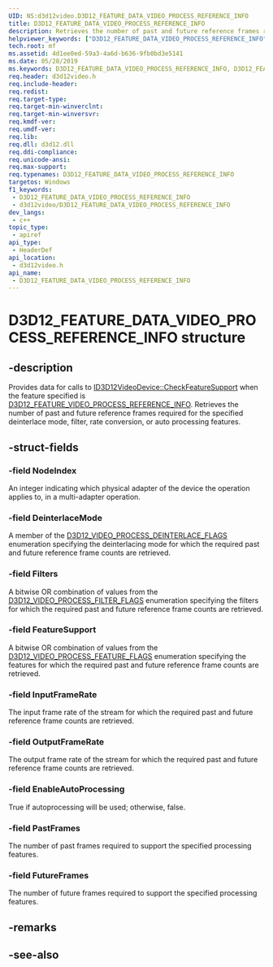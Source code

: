 ```yaml
---
UID: NS:d3d12video.D3D12_FEATURE_DATA_VIDEO_PROCESS_REFERENCE_INFO
title: D3D12_FEATURE_DATA_VIDEO_PROCESS_REFERENCE_INFO
description: Retrieves the number of past and future reference frames required for the specified deinterlace mode, filter, rate conversion, or auto processing features.
helpviewer_keywords: ["D3D12_FEATURE_DATA_VIDEO_PROCESS_REFERENCE_INFO","D3D12_FEATURE_DATA_VIDEO_PROCESS_REFERENCE_INFO",""]
tech.root: mf
ms.assetid: 4d1ee0ed-59a3-4a6d-b636-9fb0bd3e5141
ms.date: 05/28/2019
ms.keywords: D3D12_FEATURE_DATA_VIDEO_PROCESS_REFERENCE_INFO, D3D12_FEATURE_DATA_VIDEO_PROCESS_REFERENCE_INFO,
req.header: d3d12video.h
req.include-header: 
req.redist: 
req.target-type: 
req.target-min-winverclnt: 
req.target-min-winversvr: 
req.kmdf-ver: 
req.umdf-ver: 
req.lib: 
req.dll: d3d12.dll
req.ddi-compliance: 
req.unicode-ansi: 
req.max-support: 
req.typenames: D3D12_FEATURE_DATA_VIDEO_PROCESS_REFERENCE_INFO
targetos: Windows
f1_keywords:
 - D3D12_FEATURE_DATA_VIDEO_PROCESS_REFERENCE_INFO
 - d3d12video/D3D12_FEATURE_DATA_VIDEO_PROCESS_REFERENCE_INFO
dev_langs:
 - c++
topic_type:
 - apiref
api_type:
 - HeaderDef
api_location:
 - d3d12video.h
api_name:
 - D3D12_FEATURE_DATA_VIDEO_PROCESS_REFERENCE_INFO
---
```


# D3D12_FEATURE_DATA_VIDEO_PROCESS_REFERENCE_INFO structure


## -description

Provides data for calls to [ID3D12VideoDevice::CheckFeatureSupport](nf-d3d12video-id3d12videodevice-checkfeaturesupport.md) when the feature specified is [D3D12\_FEATURE\_VIDEO\_PROCESS\_REFERENCE\_INFO](ne-d3d12video-d3d12_feature_video.md). Retrieves the number of past and future reference frames required for the specified deinterlace mode, filter, rate conversion, or auto processing features.

## -struct-fields

### -field NodeIndex

An integer indicating which physical adapter of the device the operation applies to, in a multi-adapter operation.

### -field DeinterlaceMode

A member of the [D3D12\_VIDEO\_PROCESS\_DEINTERLACE\_FLAGS](ne-d3d12video-d3d12_video_process_deinterlace_flags.md) enumeration specifying the deinterlacing mode for which the required past and future reference frame counts are retrieved.

### -field Filters

A bitwise OR combination of values from the [D3D12\_VIDEO\_PROCESS\_FILTER\_FLAGS](ne-d3d12video-d3d12_video_process_filter_flags.md) enumeration specifying the filters for which the required past and future reference frame counts are retrieved.

### -field FeatureSupport

A bitwise OR combination of values from the [D3D12\_VIDEO\_PROCESS\_FEATURE\_FLAGS](ne-d3d12video-d3d12_video_process_feature_flags.md) enumeration specifying the features for which the required past and future reference frame counts are retrieved.

### -field InputFrameRate

The input frame rate of the stream for which the required past and future reference frame counts are retrieved.

### -field OutputFrameRate

The output frame rate of the stream for which the required past and future reference frame counts are retrieved.

### -field EnableAutoProcessing

True if autoprocessing will be used; otherwise, false.

### -field PastFrames

The number of past frames required to support the specified processing features.

### -field FutureFrames

 
The number of future frames required to support the specified processing features.

## -remarks

## -see-also

